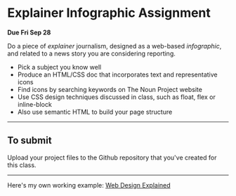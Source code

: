 # Explainer Infographic Assignment

__Due Fri Sep 28__

Do a piece of _explainer_ journalism, designed as a web-based _infographic_, and related to a news story you are considering reporting.

- Pick a subject you know well
- Produce an HTML/CSS doc that incorporates text and representative icons
- Find icons by searching keywords on The Noun Project website
- Use CSS design techniques discussed in class, such as float, flex or inline-block
- Also use semantic HTML to build your page structure

---

## To submit
Upload your project files to the Github repository that you've created for this class.

---

Here's my own working example: [Web Design Explained](https://htmlpreview.github.io/?https://github.com/mrsingleton/jour71105/blob/master/infographic/index.html)

